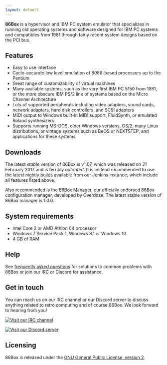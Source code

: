 ```yaml
---
layout: default
---
```


**86Box** is a hypervisor and IBM PC system emulator that specializes in running old operating systems and software designed for IBM PC systems and compatibles from 1981 through fairly recent system designs based on the PCI bus.

Features
--------
* Easy to use interface
* Cycle-accurate low level emulation of 8086-based processors up to the Pentium
* Great range of customizability of virtual machines
* Many available systems, such as the very first IBM PC 5150 from 1981, or the more obscure IBM PS/2 line of systems based on the Micro Channel Architecture
* Lots of supported peripherals including video adapters, sound cards, network adapters, hard disk controllers, and SCSI adapters
* MIDI output to Windows built-in MIDI support, FluidSynth, or emulated Roland synthesizers
* Supports running MS-DOS, older Windows versions, OS/2, many Linux distributions, or vintage systems such as BeOS or NEXTSTEP, and applications for these systems

Downloads
---------
The latest _stable_ version of 86Box is v1.07, which was released on 21 February 2017 and is terribly _outdated_. It is instead recommended to use the latest [nightly builds](https://github.com/86Box/86Box#nightly-builds) available from our Jenkins instance, which include all features listed above.

Also recommended is the [86Box Manager](https://github.com/86Box/86BoxManager), our officially endorsed 86Box configuration manager, developed by Overdoze. The latest stable version of 86Box manager is 1.0.0.

System requirements
-------------------
* Intel Core 2 or AMD Athlon 64 processor
* Windows 7 Service Pack 1, Windows 8.1 or Windows 10
* 4 GB of RAM

Help
----
See [frequently asked questions](faq) for solutions to common problems with 86Box or join our IRC or Discord for assistance.

Get in touch
------------
You can reach us on our IRC channel or our Discord server to discuss anything related to retro computing and of course 86Box. We look forward to hearing from you!

[![Visit our IRC channel](https://kiwiirc.com/buttons/irc.ringoflightning.net/softhistory.png)](https://kiwiirc.com/client/irc.ringoflightning.net/?nick=github?#softhistory)

[![Visit our Discord server](https://discordapp.com/api/guilds/262614059009048590/embed.png)](https://discord.gg/Es3TnUH)

Licensing
---------
86Box is released under the [GNU General Public License, version 2](https://www.gnu.org/licenses/old-licenses/gpl-2.0.html).
